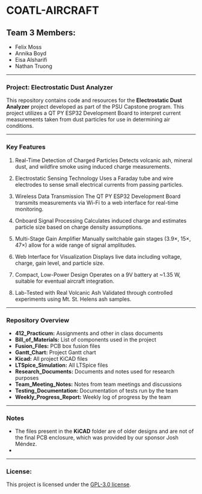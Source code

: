# COATL-AIRCRAFT

## Team 3 Members:
- Felix Moss
- Annika Boyd
- Eisa Alsharifi
- Nathan Truong

---

### Project: Electrostatic Dust Analyzer

This repository contains code and resources for the **Electrostatic Dust Analyzer** project developed as part of the PSU Capstone program. This project utilizes a QT PY ESP32 Development Board to interpret current measurements taken from dust particles for use in determining air conditions. 

---

### Key Features

1. Real-Time Detection of Charged Particles
Detects volcanic ash, mineral dust, and wildfire smoke using induced charge measurements.

2. Electrostatic Sensing Technology
Uses a Faraday tube and wire electrodes to sense small electrical currents from passing particles.

3. Wireless Data Transmission
The QT PY ESP32 Development Board transmits measurements via Wi-Fi to a web interface for real-time monitoring.

4. Onboard Signal Processing
Calculates induced charge and estimates particle size based on charge density assumptions.

5. Multi-Stage Gain Amplifier
Manually switchable gain stages (3.9×, 15×, 47×) allow for a wide range of signal amplitudes.

6. Web Interface for Visualization
Displays live data including voltage, charge, gain level, and particle size.

7. Compact, Low-Power Design
Operates on a 9V battery at ~1.35 W, suitable for eventual aircraft integration.

8. Lab-Tested with Real Volcanic Ash
Validated through controlled experiments using Mt. St. Helens ash samples.

---

### Repository Overview

- **412_Practicum:** Assignments and other in class documents
- **Bill_of_Materials:** List of components used in the project
- **Fusion_Files:** PCB box fusion files
- **Gantt_Chart:** Project Gantt chart
- **Kicad:** All project KiCAD files
- **LTSpice_Simulation:** All LTSpice files
- **Research_Documents:** Documents and notes used for research purposes
- **Team_Meeting_Notes:** Notes from team meetings and discussions
- **Testing_Documentation:** Documentation of tests run by the team
- **Weekly_Progress_Report:** Weekly log of progress by the team

---

### Notes

- The files present in the **KiCAD** folder are of older designs and are not of the final PCB enclosure, which was provided by our sponsor Josh Méndez.
- 

---

### License:

This project is licensed under the [GPL-3.0 license](LICENSE).